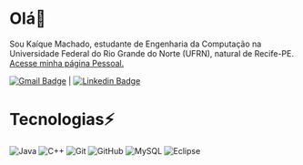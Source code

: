 # Olá👋
Sou Kaíque Machado, estudante de Engenharia da Computação na Universidade Federal do Rio Grande do Norte (UFRN), natural de Recife-PE. 
[Acesse minha página Pessoal.](kaiquecodes.github.io)

[![Gmail Badge](https://img.shields.io/badge/-kaique.engcomp@gmail.com-c14438?style=flat-square&logo=Gmail&logoColor=white&link=mailto:kaique.engcomp@gmail.com)](mailto:kaique.engcomp@gmail.com) |  [![Linkedin Badge](https://img.shields.io/badge/-KaíqueMachado-blue?style=flat-square&logo=Linkedin&logoColor=white&link=https://www.linkedin.com/in/kaiquegm)](https://www.linkedin.com/in/kaiquegm) 

# Tecnologias⚡
![Java](https://img.shields.io/badge/-Java-007396?style=flat-square&logo=java)
![C++](https://img.shields.io/badge/-C++-00599C?style=flat-square&logo=c)
![Git](https://img.shields.io/badge/-Git-black?style=flat-square&logo=git)
![GitHub](https://img.shields.io/badge/-GitHub-181717?style=flat-square&logo=github)
![MySQL](https://img.shields.io/badge/-MySQL-4479A1?style=flat-square&logo=mysql&logoColor=white)
![Eclipse](https://img.shields.io/badge/-Eclipse-2C2255?style=flat-square&logo=eclipse&logoColor=white)



